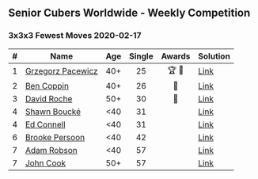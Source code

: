 ## Senior Cubers Worldwide - Weekly Competition
### 3x3x3 Fewest Moves 2020-02-17

| # | Name | Age | Single | Awards | Solution |
| :--: | -- | :--: | :--: | :--: | :-- |
| 1 | [Grzegorz Pacewicz](../persons/grzegorz_pacewicz.md) | 40+ | 25 | 🏆 🥇 | [Link](https://www.facebook.com/groups/1604105099735401/permalink/2138923996253506/) |
| 2 | [Ben Coppin](../persons/ben_coppin.md) | 40+ | 26 | 🥈 | [Link](https://www.facebook.com/groups/1604105099735401/permalink/2138923996253506/) |
| 3 | [David Roche](../persons/david_roche.md) | 50+ | 30 | 🥉 | [Link](https://www.facebook.com/groups/1604105099735401/permalink/2138923996253506/) |
| 4 | [Shawn Boucké](../persons/shawn_boucke.md) | <40 | 31 |  | [Link](https://www.facebook.com/groups/1604105099735401/permalink/2138923996253506/) |
| 4 | [Ed Connell](../persons/ed_connell.md) | <40 | 31 |  | [Link](https://www.facebook.com/groups/1604105099735401/permalink/2138923996253506/) |
| 6 | [Brooke Persoon](../persons/brooke_persoon.md) | <40 | 42 |  | [Link](https://www.facebook.com/groups/1604105099735401/permalink/2138923996253506/) |
| 7 | [Adam Robson](../persons/adam_robson.md) | <40 | 57 |  | [Link](https://www.facebook.com/groups/1604105099735401/permalink/2138923996253506/) |
| 7 | [John Cook](../persons/john_cook.md) | 50+ | 57 |  | [Link](https://www.facebook.com/groups/1604105099735401/permalink/2138923996253506/) |

<!-- Global site tag (gtag.js) - Google Analytics -->
<script async src="https://www.googletagmanager.com/gtag/js?id=UA-86348435-3"></script>
<script>window.dataLayer = window.dataLayer || []; function gtag() {dataLayer.push(arguments);} gtag('js', new Date()); gtag('config', 'UA-86348435-3');</script>
